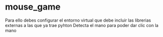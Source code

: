 # mouse_game

Para ello debes configurar el entorno virtual que debe incluir las librerias externas a las que ya trae pyhton
Detecta el mano para poder dar clic con la mano
